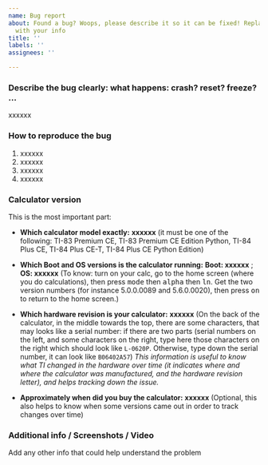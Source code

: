 ```yaml
---
name: Bug report
about: Found a bug? Woops, please describe it so it can be fixed! Replace the `xxxxxx`
  with your info
title: ''
labels: ''
assignees: ''

---
```


### Describe the bug clearly: what happens: crash? reset? freeze? ...
xxxxxx

### How to reproduce the bug
1. xxxxxx
2. xxxxxx
3. xxxxxx
4. xxxxxx

### Calculator version
This is the most important part:
- **Which calculator model exactly:**
**xxxxxx**
(it must be one of the following: TI-83 Premium CE, TI-83 Premium CE Edition Python, TI-84 Plus CE, TI-84 Plus CE-T, TI-84 Plus CE Python Edition)

- **Which Boot and OS versions is the calculator running:**
**Boot: xxxxxx** ; **OS: xxxxxx**
(To know: turn on your calc, go to the home screen (where you do calculations), then press <kbd>mode</kbd> then <kbd>alpha</kbd> then <kbd>ln</kbd>. Get the two version numbers (for instance 5.0.0.0089 and 5.6.0.0020), then press <kbd>on</kbd> to return to the home screen.)

- **Which hardware revision is your calculator:**
**xxxxxx**
(On the back of the calculator, in the middle towards the top, there are some characters, that may looks like a serial number: if there are two parts (serial numbers on the left, and some characters on the right, type here those characters on the right which should look like `L-0620P`. Otherwise, type down the serial number, it can look like `B06402A57`)
_This information is useful to know what TI changed in the hardware over time (it indicates where and where the calculator was manufactured, and the hardware revision letter), and helps tracking down the issue._

- **Approximately when did you buy the calculator:**
**xxxxxx**
(Optional, this also helps to know when some versions came out in order to track changes over time)

### Additional info / Screenshots / Video
Add any other info that could help understand the problem
